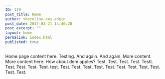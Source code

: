 ```yaml
---
ID: 129
post_title: Home
author: shoreline-cms-admin
post_date: 2017-03-21 14:46:28
post_excerpt: ""
layout: home
permalink: index.html
published: true
---
```

Home page content here. Testing. And again. And again. More content. More content here. How about dem apples? Test. Test. Test. Test. Testt. Test. Test. Test. Test. test. Test. Test. Test. Test. Test. Test. Test. Test. Test. Test. Test.